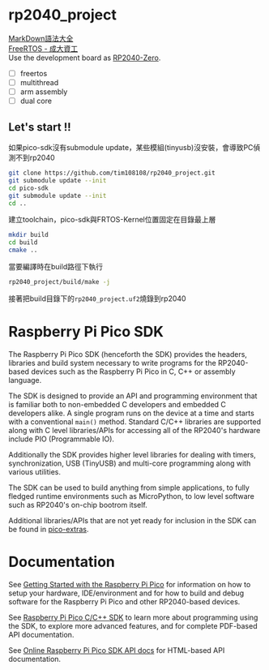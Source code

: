 # rp2040_project
[MarkDown語法大全](https://hackmd.io/@mrcoding/ryZE7k8cN)  
[FreeRTOS - 成大資工](https://wiki.csie.ncku.edu.tw/embedded/freertos)  
Use the development board as [RP2040-Zero](https://www.waveshare.net/wiki/RP2040-Zero).  
- [ ] freertos 
- [ ] multithread
- [ ] arm assembly
- [ ] dual core
## Let's start !!  
如果pico-sdk沒有submodule update，某些模組(tinyusb)沒安裝，會導致PC偵測不到rp2040 
```bash
git clone https://github.com/tim108108/rp2040_project.git
git submodule update --init 
cd pico-sdk
git submodule update --init
cd ..
```
建立toolchain，pico-sdk與FRTOS-Kernel位置固定在目錄最上層  
```bash
mkdir build
cd build
cmake ..
```
當要編譯時在build路徑下執行
```bash
rp2040_project/build/make -j
```
接著把build目錄下的`rp2040_project.uf2`燒錄到rp2040

# Raspberry Pi Pico SDK
The Raspberry Pi Pico SDK (henceforth the SDK) provides the headers, libraries and build system
necessary to write programs for the RP2040-based devices such as the Raspberry Pi Pico
in C, C++ or assembly language.

The SDK is designed to provide an API and programming environment that is familiar both to non-embedded C developers and embedded C developers alike.
A single program runs on the device at a time and starts with a conventional `main()` method. Standard C/C++ libraries are supported along with
C level libraries/APIs for accessing all of the RP2040's hardware include PIO (Programmable IO).

Additionally the SDK provides higher level libraries for dealing with timers, synchronization, USB (TinyUSB) and multi-core programming
along with various utilities.

The SDK can be used to build anything from simple applications, to fully fledged runtime environments such as MicroPython, to low level software
such as RP2040's on-chip bootrom itself.

Additional libraries/APIs that are not yet ready for inclusion in the SDK can be found in [pico-extras](https://github.com/raspberrypi/pico-extras).


# Documentation

See [Getting Started with the Raspberry Pi Pico](https://rptl.io/pico-get-started) for information on how to setup your
hardware, IDE/environment and for how to build and debug software for the Raspberry Pi Pico
and other RP2040-based devices.

See [Raspberry Pi Pico C/C++ SDK](https://rptl.io/pico-c-sdk) to learn more about programming using the
SDK, to explore more advanced features, and for complete PDF-based API documentation.

See [Online Raspberry Pi Pico SDK API docs](https://rptl.io/pico-doxygen) for HTML-based API documentation.

